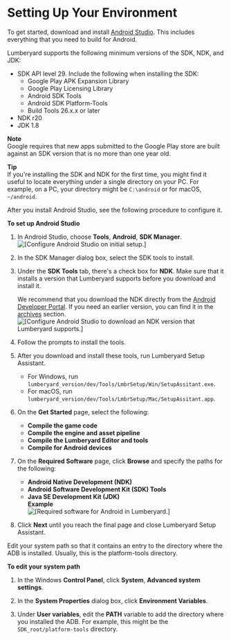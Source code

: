 # Setting Up Your Environment<a name="android-setting-up-environment"></a>

To get started, download and install [Android Studio](https://developer.android.com/studio/index.html)\. This includes everything that you need to build for Android\.

Lumberyard supports the following minimum versions of the SDK, NDK, and JDK:
+ SDK API level 29\. Include the following when installing the SDK:
  + Google Play APK Expansion Library
  + Google Play Licensing Library
  + Android SDK Tools
  + Android SDK Platform\-Tools
  + Build Tools 26\.x\.x or later
+ NDK r20
+ JDK 1\.8

**Note**  
Google requires that new apps submitted to the Google Play store are built against an SDK version that is no more than one year old\.

**Tip**  
If you're installing the SDK and NDK for the first time, you might find it useful to locate everything under a single directory on your PC\. For example, on a PC, your directory might be `C:\android` or for macOS, `~/android`\.

After you install Android Studio, see the following procedure to configure it\.

**To set up Android Studio**

1. In Android Studio, choose **Tools**, **Android**, **SDK Manager**\.  
![\[Configure Android Studio on initial setup.\]](http://docs.aws.amazon.com/lumberyard/latest/userguide/images/mobile/android/android-sdk-manager-set-up.png)

1. In the SDK Manager dialog box, select the SDK tools to install\.

1. Under the **SDK Tools** tab, there's a check box for **NDK**\. Make sure that it installs a version that Lumberyard supports before you download and install it\. 

   We recommend that you download the NDK directly from the [Android Developer Portal](https://developer.android.com/ndk/downloads/index.html)\. If you need an earlier version, you can find it in the [archives](https://developer.android.com/ndk/downloads/older_releases.html) section\.  
![\[Configure Android Studio to download an NDK version that Lumberyard supports.\]](http://docs.aws.amazon.com/lumberyard/latest/userguide/images/mobile/android/android-sdk-manager-set-up-2.png)

1. Follow the prompts to install the tools\.

1. After you download and install these tools, run Lumberyard Setup Assistant\.
   + For Windows, run `lumberyard_version/dev/Tools/LmbrSetup/Win/SetupAssitant.exe`\.
   + For macOS, run `lumberyard_version/dev/Tools/LmbrSetup/Mac/SetupAssitant.app`\.

1. On the **Get Started** page, select the following:
   + **Compile the game code**
   + **Compile the engine and asset pipeline**
   + **Compile the Lumberyard Editor and tools**
   + **Compile for Android devices**

1. On the **Required Software** page, click **Browse** and specify the paths for the following:
   + **Android Native Development \(NDK\)**
   + **Android Software Development Kit \(SDK\) Tools**
   + **Java SE Development Kit \(JDK\)**  
**Example**    
![\[Required software for Android in Lumberyard.\]](http://docs.aws.amazon.com/lumberyard/latest/userguide/images/mobile/android/android-third-party-software.png)

1. Click **Next** until you reach the final page and close Lumberyard Setup Assistant\.

Edit your system path so that it contains an entry to the directory where the ADB is installed\. Usually, this is the platform\-tools directory\.

**To edit your system path**

1. In the Windows **Control Panel**, click **System**, **Advanced system settings**\.

1. In the **System Properties** dialog box, click **Environment Variables**\.

1. Under **User variables**, edit the **PATH** variable to add the directory where you installed the ADB\. For example, this might be the `SDK_root/platform-tools` directory\.